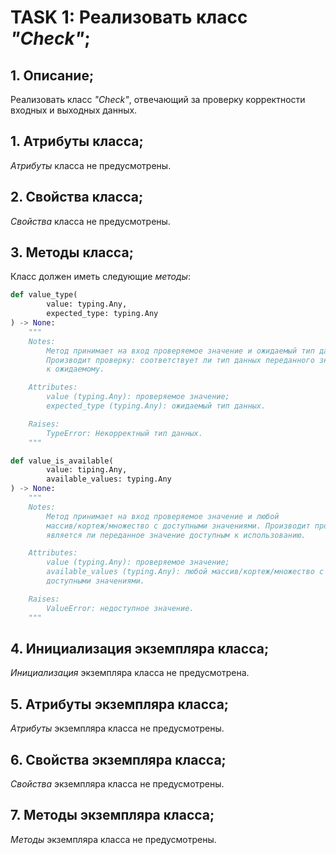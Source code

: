 # TASK 1: Реализовать класс *"Check"*;
## 1. Описание;
Реализовать класс *"Check"*, отвечающий за проверку корректности входных и выходных данных.


## 1. Атрибуты класса;
*Атрибуты* класса не предусмотрены.


## 2. Свойства класса;
*Свойства* класса не предусмотрены.


## 3. Методы класса;
Класс должен иметь следующие *методы*:
```python 3.13
def value_type(
        value: typing.Any,
        expected_type: typing.Any
) -> None:
    """
    Notes:
        Метод принимает на вход проверяемое значение и ожидаемый тип данных.
        Производит проверку: соответствует ли тип данных переданного значения
        к ожидаемому.

    Attributes:
        value (typing.Any): проверяемое значение;
        expected_type (typing.Any): ожидаемый тип данных.

    Raises:
        TypeError: Некорректный тип данных.
    """
```

```python 3.13
def value_is_available(
        value: tiping.Any,
        available_values: typing.Any
) -> None:
    """
    Notes:
        Метод принимает на вход проверяемое значение и любой
        массив/кортеж/множество с доступными значениями. Производит проверку:
        является ли переданное значение доступным к использованию.

    Attributes:
        value (typing.Any): проверяемое значение;
        available_values (typing.Any): любой массив/кортеж/множество с
        доступными значениями.

    Raises:
        ValueError: недоступное значение.
    """
```


## 4. Инициализация экземпляра класса;
*Инициализация* экземпляра класса не предусмотрена.


## 5. Атрибуты экземпляра класса;
*Атрибуты* экземпляра класса не предусмотрены.


## 6. Свойства экземпляра класса;
*Свойства* экземпляра класса не предусмотрены.


## 7. Методы экземпляра класса;
*Методы* экземпляра класса не предусмотрены.
